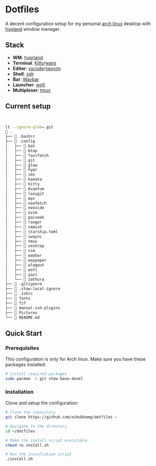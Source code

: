 # Dotfiles

A decent configuration setup for my personal [arch linux](https://archlinux.org/) desktop with [hypland](https://hyprland.org/) window manager.

## Stack

- **WM**: [hyprland](https://hyprland.org/)
- **Terminal**: [Kitty](https://sw.kovidgoyal.net/kitty/)/[warp](https://www.warp.dev/)
- **Editor**: [vscode](https://code.visualstudio.com/)/[neovim](https://neovim.io/)
- **Shell**: [zsh](https://wiki.archlinux.org/title/Zsh)
- **Bar**: [Waybar](https://github.com/Alexays/Waybar)
- **Launcher**: [wofi](https://github.com/SimplyCEO/wofi)
- **Multiplexer**: [tmux](https://github.com/tmux/tmux)

## Current setup

```zsh


lt --ignore-glob=.git
 .
├── 󱆃 .bashrc
├──  .config
│   ├──  bat
│   ├──  btop
│   ├──  fastfetch
│   ├──  git
│   ├──  glow
│   ├──  hypr
│   ├──  imv
│   ├──  kanata
│   ├──  kitty
│   ├──  Kvantum
│   ├──  lazygit
│   ├──  mpv
│   ├──  neofetch
│   ├──  neovide
│   ├──  nvim
│   ├──  pacseek
│   ├──  ranger
│   ├──  smassh
│   ├──  starship.toml
│   ├──  swaync
│   ├──  tmux
│   ├──  vesktop
│   ├──  vim
│   ├──  waybar
│   ├──  waypaper
│   ├──  wlogout
│   ├──  wofi
│   ├──  yazi
│   └──  zathura
├──  .gitignore
├──  .stow-local-ignore
├── 󱆃 .zshrc
├──  fonts
├──  fzf
├──  manual-zsh-plugins
├── 󰉏 Pictures
└──  README.md
```

## Quick Start

### Prerequisites

This configuration is only for Arch linux. Make sure you have these packages installed:

```zsh
# install required packages
sudo pacman -S git stow base-devel
```

### Installation

Clone and setup the configuration:

```zsh
# Clone the repository
git clone https://github.com/xshubhamg/dotfiles ~

# Navigate to the directory
cd ~/dotfiles

# Make the install script executable
chmod +x install.sh

# Run the installation script
./install.sh
```
